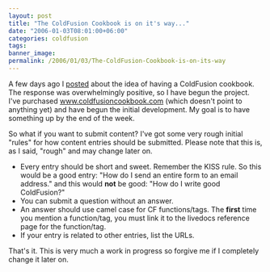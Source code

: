 ```yaml
---
layout: post
title: "The ColdFusion Cookbook is on it's way..."
date: "2006-01-03T08:01:00+06:00"
categories: coldfusion 
tags: 
banner_image: 
permalink: /2006/01/03/The-ColdFusion-Cookbook-is-on-its-way
---
```


A few days ago I <a href="http://ray.camdenfamily.com/index.cfm/2006/1/1/Coldfusion-MX7-Cookbook">posted</a> about the idea of having a ColdFusion cookbook. The response was overwhelmingly positive, so I have begun the project. I've purchased www.coldfusioncookbook.com (which doesn't point to anything yet) and have begun the initial development. My goal is to have something up by the end of the week. 

So what if you want to submit content? I've got some very rough initial "rules" for how content entries should be submitted. Please note that this is, as I said, "rough" and may change later on.

<ul>
<li>Every entry should be short and sweet. Remember the KISS rule. So this would be a good entry: "How do I send an entire form to an email address." and this would <b>not</b> be good: "How do I write good ColdFusion?"
<li>You can submit a question without an answer. 
<li>An answer should use camel case for CF functions/tags. The <b>first</b> time you mention a function/tag, you must link it to the livedocs reference page for the function/tag.
<li>If your entry is related to other entries, list the URLs.
</ul>

That's it. This is very much a work in progress so forgive me if I completely change it later on.